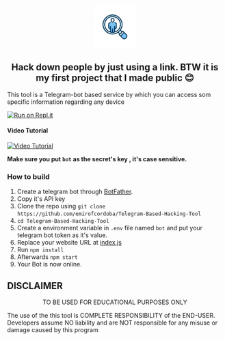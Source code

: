 <p align='center'><img style="height:100px;width:100px" src="icon.png" ></p>


<h2 align='center'>Hack down people by just using a link. BTW it is my first project that I made public 😊</h2>

<div align="center">

</div>

This tool is a Telegram-bot based service by which you can access som specific information regarding any device

[![Run on Repl.it](https://repl.it/badge/github/emirofcordoba/Telegram-Based-Hacking-Tool)](https://repl.it/github/emirofcordoba/Telegram-Based-Hacking-Tool)
 
#### Video Tutorial 

[![Video Tutorial](https://github.com/emirofcordoba/Telegram-Based-Hacking-Tool/blob/main/vid.png)](https://github.com/emirofcordoba/Telegram-Based-Hacking-Tool/blob/main/vid.mp4?raw=true)

**Make sure you put `bot` as the secret's key , it's case sensitive.**


### How to build
1. Create a telegram bot through [BotFather](https://t.me/BotFather).
1. Copy it's API key
1. Clone the repo using `git clone https://github.com/emirofcordoba/Telegram-Based-Hacking-Tool`
1. `cd Telegram-Based-Hacking-Tool`
1. Create a environment variable in `.env` file named `bot` and put your telegram bot token as it's value.
1. Replace your website URL at [index.js](https://github.com/emirofcordoba/Telegram-Based-Hacking-Tool/blob/746fd936c5566e5634e4c28bd93efcb5cb6fbf0f/index.js#L44)
1. Run `npm install`
1. Afterwards `npm start`
1. Your Bot is now online.



## DISCLAIMER
<p align="center">
 TO BE USED FOR EDUCATIONAL PURPOSES ONLY

</p>



The use of the this tool is COMPLETE RESPONSIBILITY of the END-USER. Developers assume NO liability and are NOT responsible for any misuse or damage caused by this program

